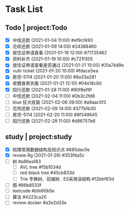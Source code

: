 # Task List
## Todo | project:Todo
* [X] 中信还款 (2021-01-04 11:00)  #ef9cf493
* [X] 花呗还款 (2021-01-09 14:00)  #24388460
* [X] 居住证申请查看 (2021-01-16 12:00)  #71735462
* [X] 资料补齐 (2021-01-19 10:00)  #c721f305
* [X] 居住证申请查看是否通过 (2021-01-21 15:00)  #31a74d9e
* [X] vultr ticket (2021-01-20 10:00)  #fdace5ea
* [X] 房贷-5114 (2021-01-20 11:00)  #8a33a281
* [X] 收健身房衣服 (2021-01-21 12:10)  #04e18c8d
* [X] 招行还款 (2021-01-28 11:00)  #90f8ef9f
* [ ] 中信还款 (2021-02-04 11:00)  #0b3c2fd8
* [ ] blue 狂犬疫苗 (2021-02-06 09:00)  #a9aac5f3
* [ ] 花呗还款 (2021-02-09 14:00)  #377b1b30
* [ ] 房贷-5114 (2021-02-20 11:00)  #9f349645
* [ ] 招行还款 (2021-02-28 11:00)  #d86757b6

## study | project:study
* [X] 梳理常用数据结构及知识点  #885dac0e
* [X] review Rg (2021-01-26)  #353f4a5c
* [ ] 树  #a86ea183
    * [ ] AVL tree  #f5b1034d
    * [ ] red-black tree  #45cb833d
    * [ ] Trie 字典树、前缀树 . ES采用该结构  #12bbf83d
* [ ] 图  #86b8533f
* [ ] leetcode  #bfe60b5e
* [ ] 算法  #4223ca20
* [ ] review docker  #a2e2d33e
